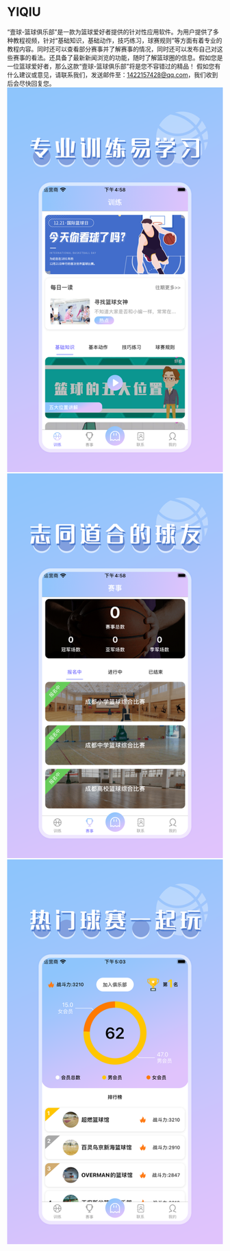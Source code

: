 # YIQIU
“壹球-篮球俱乐部”是一款为篮球爱好者提供的针对性应用软件。为用户提供了多种教程视频，针对“基础知识，基础动作，技巧练习，球赛规则”等方面有着专业的教程内容。同时还可以查看部分赛事并了解赛事的情况，同时还可以发布自己对这些赛事的看法。还具备了最新新闻浏览的功能，随时了解篮球圈的信息。假如您是一位篮球爱好者，那么这款“壹球-篮球俱乐部”将是您不容错过的精品！
假如您有什么建议或意见，请联系我们，发送邮件至：1422157428@qq.com，我们收到后会尽快回复您。
![Image text](https://github.com/qinfendezhou/YIQIU/blob/main/%E4%B8%8A%E6%9E%B6/1.png)
![Image text](https://github.com/qinfendezhou/YIQIU/blob/main/%E4%B8%8A%E6%9E%B6/2.png)
![Image text](https://github.com/qinfendezhou/YIQIU/blob/main/%E4%B8%8A%E6%9E%B6/3.png)
